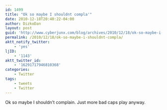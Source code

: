 ```yaml
---
id: 1499
title: "Ok so maybe I shouldnt compla'"
date: 2010-12-18T20:40:22-04:00
author: DizkoDan
layout: post
guid: 'http://www.cyberjunx.com/blog/archives/2010/12/18/ok-so-maybe-i-shouldnt-compla/'
permalink: /2010/12/18/ok-so-maybe-i-shouldnt-compla/
aktt_notify_twitter:
    - 'yes'
ljID:
    - '1143'
aktt_twitter_id:
    - '16291717946810368'
categories:
    - Twitter
tags:
    - tweets
    - Twitter
---
```


Ok so maybe I shouldn’t complain. Just more bad caps play anyway.